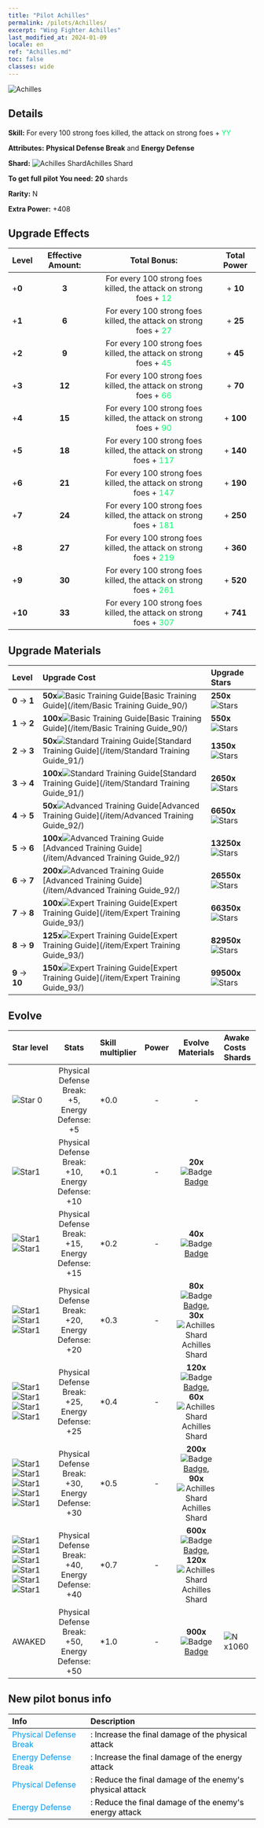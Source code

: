 ```yaml
---
title: "Pilot Achilles"
permalink: /pilots/Achilles/
excerpt: "Wing Fighter Achilles"
last_modified_at: 2024-01-09
locale: en
ref: "Achilles.md"
toc: false
classes: wide
---
```



 ![Achilles](/images/pilots/aviator_piece_3003.png)

## Details

 **Skill:** For every 100 strong foes killed, the attack on strong foes + <span style="color: #03ff6b">YY</span><br/><span style="color: #000000;"></span> 

 **Attributes:** **Physical Defense Break** and **Energy Defense**

 **Shard:** ![Achilles Shard](/images/pilots/Achilles_Shard_p.png)Achilles Shard 

 **To get full pilot You need:** **20** shards 

 **Rarity:** N 

 **Extra Power:** +408 



## Upgrade Effects

  |  Level | Effective Amount: |     Total Bonus:    | Total Power |
  |:----|:-----:|:-------------------:|:-------:|
  | +**0**  | **3**  | For every 100 strong foes killed, the attack on strong foes + <span style="color: #03ff6b">12</span><br/><span style="color: #000000;"></span>  | + **10** |
  | +**1**  | **6**  | For every 100 strong foes killed, the attack on strong foes + <span style="color: #03ff6b">27</span><br/><span style="color: #000000;"></span>  | + **25** |
  | +**2**  | **9**  | For every 100 strong foes killed, the attack on strong foes + <span style="color: #03ff6b">45</span><br/><span style="color: #000000;"></span>  | + **45** |
  | +**3**  | **12**  | For every 100 strong foes killed, the attack on strong foes + <span style="color: #03ff6b">66</span><br/><span style="color: #000000;"></span>  | + **70** |
  | +**4**  | **15**  | For every 100 strong foes killed, the attack on strong foes + <span style="color: #03ff6b">90</span><br/><span style="color: #000000;"></span>  | + **100** |
  | +**5**  | **18**  | For every 100 strong foes killed, the attack on strong foes + <span style="color: #03ff6b">117</span><br/><span style="color: #000000;"></span>  | + **140** |
  | +**6**  | **21**  | For every 100 strong foes killed, the attack on strong foes + <span style="color: #03ff6b">147</span><br/><span style="color: #000000;"></span>  | + **190** |
  | +**7**  | **24**  | For every 100 strong foes killed, the attack on strong foes + <span style="color: #03ff6b">181</span><br/><span style="color: #000000;"></span>  | + **250** |
  | +**8**  | **27**  | For every 100 strong foes killed, the attack on strong foes + <span style="color: #03ff6b">219</span><br/><span style="color: #000000;"></span>  | + **360** |
  | +**9**  | **30**  | For every 100 strong foes killed, the attack on strong foes + <span style="color: #03ff6b">261</span><br/><span style="color: #000000;"></span>  | + **520** |
  | +**10**  | **33**  | For every 100 strong foes killed, the attack on strong foes + <span style="color: #03ff6b">307</span><br/><span style="color: #000000;"></span>  | + **741** |




## Upgrade Materials

  |  Level |      Upgrade Cost   |  Upgrade Stars  |
  |:-------|:--------------------|:----------------|
  | **0** -> **1**  | **50x**![Basic Training Guide](/images/item/Basic_Training_Guide_p.png)[Basic Training Guide](/item/Basic Training Guide_90/) | **250x**![Stars](/images/item/Stars_p.png) |
  | **1** -> **2**  | **100x**![Basic Training Guide](/images/item/Basic_Training_Guide_p.png)[Basic Training Guide](/item/Basic Training Guide_90/) | **550x**![Stars](/images/item/Stars_p.png) |
  | **2** -> **3**  | **50x**![Standard Training Guide](/images/item/Standard_Training_Guide_p.png)[Standard Training Guide](/item/Standard Training Guide_91/) | **1350x**![Stars](/images/item/Stars_p.png) |
  | **3** -> **4**  | **100x**![Standard Training Guide](/images/item/Standard_Training_Guide_p.png)[Standard Training Guide](/item/Standard Training Guide_91/) | **2650x**![Stars](/images/item/Stars_p.png) |
  | **4** -> **5**  | **50x**![Advanced Training Guide](/images/item/Advanced_Training_Guide_p.png)[Advanced Training Guide](/item/Advanced Training Guide_92/) | **6650x**![Stars](/images/item/Stars_p.png) |
  | **5** -> **6**  | **100x**![Advanced Training Guide](/images/item/Advanced_Training_Guide_p.png)[Advanced Training Guide](/item/Advanced Training Guide_92/) | **13250x**![Stars](/images/item/Stars_p.png) |
  | **6** -> **7**  | **200x**![Advanced Training Guide](/images/item/Advanced_Training_Guide_p.png)[Advanced Training Guide](/item/Advanced Training Guide_92/) | **26550x**![Stars](/images/item/Stars_p.png) |
  | **7** -> **8**  | **100x**![Expert Training Guide](/images/item/Expert_Training_Guide_p.png)[Expert Training Guide](/item/Expert Training Guide_93/) | **66350x**![Stars](/images/item/Stars_p.png) |
  | **8** -> **9**  | **125x**![Expert Training Guide](/images/item/Expert_Training_Guide_p.png)[Expert Training Guide](/item/Expert Training Guide_93/) | **82950x**![Stars](/images/item/Stars_p.png) |
  | **9** -> **10**  | **150x**![Expert Training Guide](/images/item/Expert_Training_Guide_p.png)[Expert Training Guide](/item/Expert Training Guide_93/) | **99500x**![Stars](/images/item/Stars_p.png) |




## Evolve

  |  Star level | Stats | Skill multiplier | Power | Evolve Materials | Awake Costs Shards |
  |:------------|:-----:|:-------------------|:----------------:|:--------------------:|:-------------|
  | ![Star 0](/images/s0.png)  | Physical Defense Break: +5, Energy Defense: +5  | *0.0  | -  | -  |  |
  | ![Star1](/images/s1.png)  | Physical Defense Break: +10, Energy Defense: +10  | *0.1  | -  | **20x**![Badge](/images/item/Badge_p.png)[Badge](/item/Badge_94/)  |  |
  | ![Star1](/images/s1.png)![Star1](/images/s1.png)  | Physical Defense Break: +15, Energy Defense: +15  | *0.2  | -  | **40x**![Badge](/images/item/Badge_p.png)[Badge](/item/Badge_94/)  |  |
  | ![Star1](/images/s1.png)![Star1](/images/s1.png)![Star1](/images/s1.png)  | Physical Defense Break: +20, Energy Defense: +20  | *0.3  | -  | **80x**![Badge](/images/item/Badge_p.png)[Badge](/item/Badge_94/), **30x**![Achilles Shard](/images/pilots/Achilles_Shard_p.png)Achilles Shard  |  |
  | ![Star1](/images/s1.png)![Star1](/images/s1.png)![Star1](/images/s1.png)![Star1](/images/s1.png)  | Physical Defense Break: +25, Energy Defense: +25  | *0.4  | -  | **120x**![Badge](/images/item/Badge_p.png)[Badge](/item/Badge_94/), **60x**![Achilles Shard](/images/pilots/Achilles_Shard_p.png)Achilles Shard  |  |
  | ![Star1](/images/s1.png)![Star1](/images/s1.png)![Star1](/images/s1.png)![Star1](/images/s1.png)![Star1](/images/s1.png)  | Physical Defense Break: +30, Energy Defense: +30  | *0.5  | -  | **200x**![Badge](/images/item/Badge_p.png)[Badge](/item/Badge_94/), **90x**![Achilles Shard](/images/pilots/Achilles_Shard_p.png)Achilles Shard  |  |
  | ![Star1](/images/s1.png)![Star1](/images/s1.png)![Star1](/images/s1.png)![Star1](/images/s1.png)![Star1](/images/s1.png)![Star1](/images/s1.png)  | Physical Defense Break: +40, Energy Defense: +40  | *0.7  | -  | **600x**![Badge](/images/item/Badge_p.png)[Badge](/item/Badge_94/), **120x**![Achilles Shard](/images/pilots/Achilles_Shard_p.png)Achilles Shard  |  |
  | AWAKED  | Physical Defense Break: +50, Energy Defense: +50  | *1.0  | -  | **900x**![Badge](/images/item/Badge_p.png)[Badge](/item/Badge_94/)  |  ![N](/images/pilots/N_p.png) x1060 |



## New pilot bonus info

  |  Info |  Description |
  |:------|:-------------|
  | <span style="color: #0099f2">Physical Defense Break</span> | <span style="color: #000000;">: Increase the final damage of the physical attack</span> |
  | <span style="color: #0099f2">Energy Defense Break</span> | <span style="color: #000000;">: Increase the final damage of the energy attack</span> |
  | <span style="color: #0099f2">Physical Defense</span> | <span style="color: #000000;">: Reduce the final damage of the enemy's physical attack</span> |
  | <span style="color: #0099f2">Energy Defense</span> | <span style="color: #000000;">: Reduce the final damage of the enemy's energy attack</span> |


